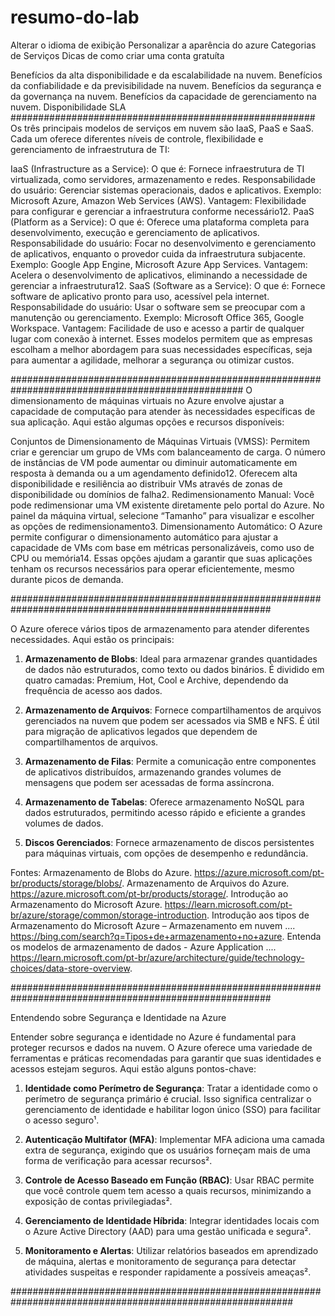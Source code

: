 # resumo-do-lab
Alterar o idioma de exibição
Personalizar a aparência do azure
Categorias de Serviços
Dicas de como criar uma conta gratuíta

Benefícios da alta disponibilidade e da escalabilidade na nuvem.
Benefícios da confiabilidade e da previsibilidade na nuvem.
Benefícios da segurança e da governança na nuvem.
Benefícios da capacidade de gerenciamento na nuvem.
Disponibilidade
SLA
#######################################################
Os três principais modelos de serviços em nuvem são IaaS, PaaS e SaaS. Cada um oferece diferentes níveis de controle, flexibilidade e gerenciamento de infraestrutura de TI:

IaaS (Infrastructure as a Service):
O que é: Fornece infraestrutura de TI virtualizada, como servidores, armazenamento e redes.
Responsabilidade do usuário: Gerenciar sistemas operacionais, dados e aplicativos.
Exemplo: Microsoft Azure, Amazon Web Services (AWS).
Vantagem: Flexibilidade para configurar e gerenciar a infraestrutura conforme necessário12.
PaaS (Platform as a Service):
O que é: Oferece uma plataforma completa para desenvolvimento, execução e gerenciamento de aplicativos.
Responsabilidade do usuário: Focar no desenvolvimento e gerenciamento de aplicativos, enquanto o provedor cuida da infraestrutura subjacente.
Exemplo: Google App Engine, Microsoft Azure App Services.
Vantagem: Acelera o desenvolvimento de aplicativos, eliminando a necessidade de gerenciar a infraestrutura12.
SaaS (Software as a Service):
O que é: Fornece software de aplicativo pronto para uso, acessível pela internet.
Responsabilidade do usuário: Usar o software sem se preocupar com a manutenção ou gerenciamento.
Exemplo: Microsoft Office 365, Google Workspace.
Vantagem: Facilidade de uso e acesso a partir de qualquer lugar com conexão à internet.
Esses modelos permitem que as empresas escolham a melhor abordagem para suas necessidades específicas, seja para aumentar a agilidade, melhorar a segurança ou otimizar custos.

##################################################################################################
O dimensionamento de máquinas virtuais no Azure envolve ajustar a capacidade de computação para atender às necessidades específicas de sua aplicação. Aqui estão algumas opções e recursos disponíveis:

Conjuntos de Dimensionamento de Máquinas Virtuais (VMSS):
Permitem criar e gerenciar um grupo de VMs com balanceamento de carga.
O número de instâncias de VM pode aumentar ou diminuir automaticamente em resposta à demanda ou a um agendamento definido12.
Oferecem alta disponibilidade e resiliência ao distribuir VMs através de zonas de disponibilidade ou domínios de falha2.
Redimensionamento Manual:
Você pode redimensionar uma VM existente diretamente pelo portal do Azure.
No painel da máquina virtual, selecione “Tamanho” para visualizar e escolher as opções de redimensionamento3.
Dimensionamento Automático:
O Azure permite configurar o dimensionamento automático para ajustar a capacidade de VMs com base em métricas personalizáveis, como uso de CPU ou memória14.
Essas opções ajudam a garantir que suas aplicações tenham os recursos necessários para operar eficientemente, mesmo durante picos de demanda.

#######################################################################################################

O Azure oferece vários tipos de armazenamento para atender diferentes necessidades. Aqui estão os principais:

1. **Armazenamento de Blobs**: Ideal para armazenar grandes quantidades de dados não estruturados, como texto ou dados binários. É dividido em quatro camadas: Premium, Hot, Cool e Archive, dependendo da frequência de acesso aos dados.

2. **Armazenamento de Arquivos**: Fornece compartilhamentos de arquivos gerenciados na nuvem que podem ser acessados via SMB e NFS. É útil para migração de aplicativos legados que dependem de compartilhamentos de arquivos.

3. **Armazenamento de Filas**: Permite a comunicação entre componentes de aplicativos distribuídos, armazenando grandes volumes de mensagens que podem ser acessadas de forma assíncrona.

4. **Armazenamento de Tabelas**: Oferece armazenamento NoSQL para dados estruturados, permitindo acesso rápido e eficiente a grandes volumes de dados.

5. **Discos Gerenciados**: Fornece armazenamento de discos persistentes para máquinas virtuais, com opções de desempenho e redundância.

Fontes: 
Armazenamento de Blobs do Azure. https://azure.microsoft.com/pt-br/products/storage/blobs/.
Armazenamento de Arquivos do Azure. https://azure.microsoft.com/pt-br/products/storage/.
Introdução ao Armazenamento do Microsoft Azure. https://learn.microsoft.com/pt-br/azure/storage/common/storage-introduction.
Introdução aos tipos de Armazenamento do Microsoft Azure – Armazenamento em nuvem .... https://bing.com/search?q=Tipos+de+armazenamento+no+azure.
Entenda os modelos de armazenamento de dados - Azure Application .... https://learn.microsoft.com/pt-br/azure/architecture/guide/technology-choices/data-store-overview.

#######################################################################################################

Entendendo sobre Segurança e Identidade na Azure

Entender sobre segurança e identidade no Azure é fundamental para proteger recursos e dados na nuvem. O Azure oferece uma variedade de ferramentas e práticas recomendadas para garantir que suas identidades e acessos estejam seguros. Aqui estão alguns pontos-chave:

1. **Identidade como Perímetro de Segurança**: Tratar a identidade como o perímetro de segurança primário é crucial. Isso significa centralizar o gerenciamento de identidade e habilitar logon único (SSO) para facilitar o acesso seguro¹.

2. **Autenticação Multifator (MFA)**: Implementar MFA adiciona uma camada extra de segurança, exigindo que os usuários forneçam mais de uma forma de verificação para acessar recursos².

3. **Controle de Acesso Baseado em Função (RBAC)**: Usar RBAC permite que você controle quem tem acesso a quais recursos, minimizando a exposição de contas privilegiadas².

4. **Gerenciamento de Identidade Híbrida**: Integrar identidades locais com o Azure Active Directory (AAD) para uma gestão unificada e segura².

5. **Monitoramento e Alertas**: Utilizar relatórios baseados em aprendizado de máquina, alertas e monitoramento de segurança para detectar atividades suspeitas e responder rapidamente a possíveis ameaças².

###########################################################################################################



